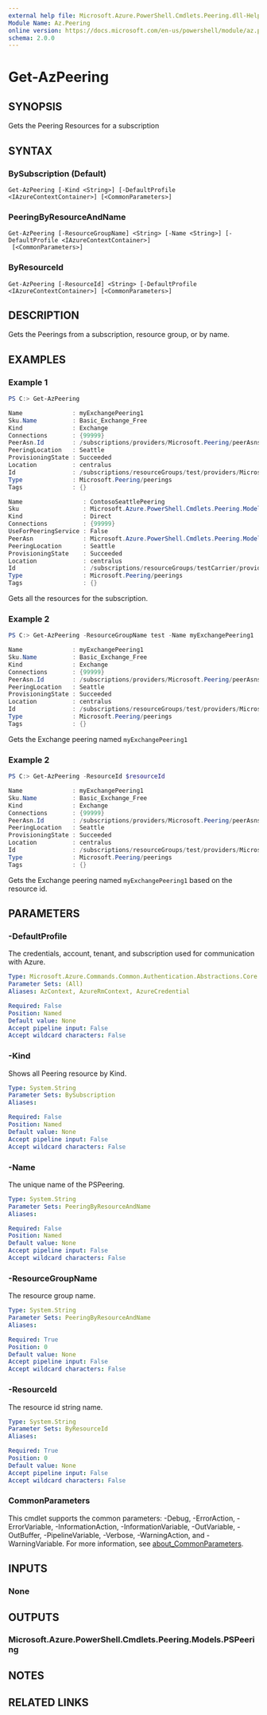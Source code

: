 ```yaml
---
external help file: Microsoft.Azure.PowerShell.Cmdlets.Peering.dll-Help.xml
Module Name: Az.Peering
online version: https://docs.microsoft.com/en-us/powershell/module/az.peering/get-azpeering
schema: 2.0.0
---
```


# Get-AzPeering

## SYNOPSIS
Gets the Peering Resources for a subscription

## SYNTAX

### BySubscription (Default)
```
Get-AzPeering [-Kind <String>] [-DefaultProfile <IAzureContextContainer>] [<CommonParameters>]
```

### PeeringByResourceAndName
```
Get-AzPeering [-ResourceGroupName] <String> [-Name <String>] [-DefaultProfile <IAzureContextContainer>]
 [<CommonParameters>]
```

### ByResourceId
```
Get-AzPeering [-ResourceId] <String> [-DefaultProfile <IAzureContextContainer>] [<CommonParameters>]
```

## DESCRIPTION
Gets the Peerings from a subscription, resource group, or by name.

## EXAMPLES

### Example 1
```powershell
PS C:> Get-AzPeering

Name              : myExchangePeering1
Sku.Name          : Basic_Exchange_Free
Kind              : Exchange
Connections       : {99999}
PeerAsn.Id        : /subscriptions/providers/Microsoft.Peering/peerAsns/Contoso
PeeringLocation   : Seattle
ProvisioningState : Succeeded
Location          : centralus
Id                : /subscriptions/resourceGroups/test/providers/Microsoft.Peering/peerings/myExchangePeering1
Type              : Microsoft.Peering/peerings
Tags              : {}

Name                 : ContosoSeattlePeering
Sku                  : Microsoft.Azure.PowerShell.Cmdlets.Peering.Models.PSPeeringSku
Kind                 : Direct
Connections          : {99999}
UseForPeeringService : False
PeerAsn              : Microsoft.Azure.PowerShell.Cmdlets.Peering.Models.PSSubResource
PeeringLocation      : Seattle
ProvisioningState    : Succeeded
Location             : centralus
Id                   : /subscriptions/resourceGroups/testCarrier/providers/Microsoft.Peering/peerings/ContosoSeattlePeering
Type                 : Microsoft.Peering/peerings
Tags                 : {}
```

Gets all the resources for the subscription.

### Example 2
```powershell
PS C:> Get-AzPeering -ResourceGroupName test -Name myExchangePeering1

Name              : myExchangePeering1
Sku.Name          : Basic_Exchange_Free
Kind              : Exchange
Connections       : {99999}
PeerAsn.Id        : /subscriptions/providers/Microsoft.Peering/peerAsns/Contoso
PeeringLocation   : Seattle
ProvisioningState : Succeeded
Location          : centralus
Id                : /subscriptions/resourceGroups/test/providers/Microsoft.Peering/peerings/myExchangePeering1
Type              : Microsoft.Peering/peerings
Tags              : {}
```

Gets the Exchange peering named `myExchangePeering1`

### Example 2
```powershell
PS C:> Get-AzPeering -ResourceId $resourceId

Name              : myExchangePeering1
Sku.Name          : Basic_Exchange_Free
Kind              : Exchange
Connections       : {99999}
PeerAsn.Id        : /subscriptions/providers/Microsoft.Peering/peerAsns/Contoso
PeeringLocation   : Seattle
ProvisioningState : Succeeded
Location          : centralus
Id                : /subscriptions/resourceGroups/test/providers/Microsoft.Peering/peerings/myExchangePeering1
Type              : Microsoft.Peering/peerings
Tags              : {}
```

Gets the Exchange peering named `myExchangePeering1` based on the resource id.

## PARAMETERS

### -DefaultProfile
The credentials, account, tenant, and subscription used for communication with Azure.

```yaml
Type: Microsoft.Azure.Commands.Common.Authentication.Abstractions.Core.IAzureContextContainer
Parameter Sets: (All)
Aliases: AzContext, AzureRmContext, AzureCredential

Required: False
Position: Named
Default value: None
Accept pipeline input: False
Accept wildcard characters: False
```

### -Kind
Shows all Peering resource by Kind.

```yaml
Type: System.String
Parameter Sets: BySubscription
Aliases:

Required: False
Position: Named
Default value: None
Accept pipeline input: False
Accept wildcard characters: False
```

### -Name
The unique name of the PSPeering.

```yaml
Type: System.String
Parameter Sets: PeeringByResourceAndName
Aliases:

Required: False
Position: Named
Default value: None
Accept pipeline input: False
Accept wildcard characters: False
```

### -ResourceGroupName
The resource group name.

```yaml
Type: System.String
Parameter Sets: PeeringByResourceAndName
Aliases:

Required: True
Position: 0
Default value: None
Accept pipeline input: False
Accept wildcard characters: False
```

### -ResourceId
The resource id string name.

```yaml
Type: System.String
Parameter Sets: ByResourceId
Aliases:

Required: True
Position: 0
Default value: None
Accept pipeline input: False
Accept wildcard characters: False
```

### CommonParameters
This cmdlet supports the common parameters: -Debug, -ErrorAction, -ErrorVariable, -InformationAction, -InformationVariable, -OutVariable, -OutBuffer, -PipelineVariable, -Verbose, -WarningAction, and -WarningVariable. For more information, see [about_CommonParameters](http://go.microsoft.com/fwlink/?LinkID=113216).

## INPUTS

### None

## OUTPUTS

### Microsoft.Azure.PowerShell.Cmdlets.Peering.Models.PSPeering

## NOTES

## RELATED LINKS
